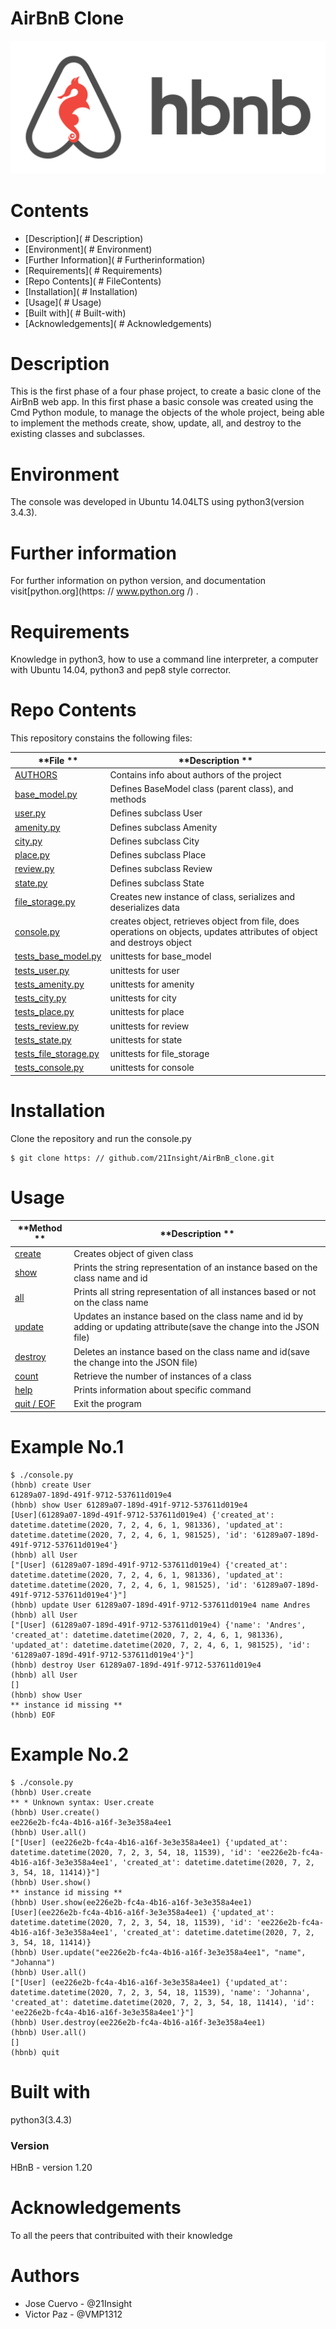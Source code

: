 # AirBnB Clone
![HBnB](./img/hbnb.png)

# Contents

- [Description](  # Description)
- [Environment](  # Environment)
- [Further Information](  # Furtherinformation)
- [Requirements](  # Requirements)
- [Repo Contents](  # FileContents)
- [Installation](  # Installation)
- [Usage](  # Usage)
- [Built with](  # Built-with)
- [Acknowledgements](  # Acknowledgements)

# Description
This is the first phase of a four phase project, to create a basic clone of the AirBnB web app. In this first phase a basic console was created using the Cmd Python module, to manage the objects of the whole project, being able to implement the methods create, show, update, all, and destroy to the existing classes and subclasses.

# Environment
The console was developed in Ubuntu 14.04LTS using python3(version 3.4.3).

# Further information
For further information on python version, and documentation visit[python.org](https: // www.python.org /) .

# Requirements
Knowledge in python3, how to use a command line interpreter, a computer with Ubuntu 14.04, python3 and pep8 style corrector.

# Repo Contents
This repository constains the following files:

| **File ** | **Description ** |
| -------------- | --------------------- |
|[AUTHORS](./AUTHORS) | Contains info about authors of the project |
|[base_model.py](./models/base_model.py) | Defines BaseModel class (parent class), and methods |
|[user.py](./models/user.py) | Defines subclass User |
|[amenity.py](./models/amenity.py) | Defines subclass Amenity |
|[city.py](./models/city.py) | Defines subclass City |
|[place.py](./models/place.py) | Defines subclass Place |
|[review.py](./models/review.py) | Defines subclass Review |
|[state.py](./models/state.py) | Defines subclass State |
|[file_storage.py](./models/engine/file_storage.py) | Creates new instance of class, serializes and deserializes data |
|[console.py](./console.py) | creates object, retrieves object from file, does operations on objects, updates attributes of object and destroys object |
|[tests_base_model.py](./tests/tests_models/test_base_model.py) | unittests for base_model |
|[tests_user.py](./tests/test_models/tests_user.py) | unittests for user |
|[tests_amenity.py](./tests/test_models/tests_amenity.py) | unittests for amenity |
|[tests_city.py](./tests/test_models/tests_city.py) | unittests for city |
|[tests_place.py](./tests/test_models/tests_place.py) | unittests for place |
|[tests_review.py](./tests/test_models/tests_review.py) | unittests for review |
|[tests_state.py](./tests/test_models/tests_state.py) | unittests for state |
|[tests_file_storage.py](./tests/tests_models/tests_engine/tests_file_storage.py) | unittests for file_storage |
|[tests_console.py](./tests/tests_console.py) | unittests for console |

# Installation
Clone the repository and run the console.py
```
$ git clone https: // github.com/21Insight/AirBnB_clone.git
```

# Usage

| **Method ** | **Description ** |
| -------------- | --------------------- |
|[create](./console.py) | Creates object of given class |
|[show](./console.py) | Prints the string representation of an instance based on the class name and id |
|[all](./console.py) | Prints all string representation of all instances based or not on the class name |
|[update](./console.py) | Updates an instance based on the class name and id by adding or updating attribute(save the change into the JSON file) |
|[destroy](./console.py) | Deletes an instance based on the class name and id(save the change into the JSON file) |
|[count](./console.py) | Retrieve the number of instances of a class |
|[help](./console.py) | Prints information about specific command |
|[quit / EOF](./console.py) | Exit the program |

# Example No.1
```
$ ./console.py
(hbnb) create User
61289a07-189d-491f-9712-537611d019e4
(hbnb) show User 61289a07-189d-491f-9712-537611d019e4
[User](61289a07-189d-491f-9712-537611d019e4) {'created_at': datetime.datetime(2020, 7, 2, 4, 6, 1, 981336), 'updated_at': datetime.datetime(2020, 7, 2, 4, 6, 1, 981525), 'id': '61289a07-189d-491f-9712-537611d019e4'}
(hbnb) all User
["[User] (61289a07-189d-491f-9712-537611d019e4) {'created_at': datetime.datetime(2020, 7, 2, 4, 6, 1, 981336), 'updated_at': datetime.datetime(2020, 7, 2, 4, 6, 1, 981525), 'id': '61289a07-189d-491f-9712-537611d019e4'}"]
(hbnb) update User 61289a07-189d-491f-9712-537611d019e4 name Andres
(hbnb) all User
["[User] (61289a07-189d-491f-9712-537611d019e4) {'name': 'Andres', 'created_at': datetime.datetime(2020, 7, 2, 4, 6, 1, 981336), 'updated_at': datetime.datetime(2020, 7, 2, 4, 6, 1, 981525), 'id': '61289a07-189d-491f-9712-537611d019e4'}"]
(hbnb) destroy User 61289a07-189d-491f-9712-537611d019e4
(hbnb) all User
[]
(hbnb) show User
** instance id missing **
(hbnb) EOF
```

# Example No.2
```
$ ./console.py
(hbnb) User.create
** * Unknown syntax: User.create
(hbnb) User.create()
ee226e2b-fc4a-4b16-a16f-3e3e358a4ee1
(hbnb) User.all()
["[User] (ee226e2b-fc4a-4b16-a16f-3e3e358a4ee1) {'updated_at': datetime.datetime(2020, 7, 2, 3, 54, 18, 11539), 'id': 'ee226e2b-fc4a-4b16-a16f-3e3e358a4ee1', 'created_at': datetime.datetime(2020, 7, 2, 3, 54, 18, 11414)}"]
(hbnb) User.show()
** instance id missing **
(hbnb) User.show(ee226e2b-fc4a-4b16-a16f-3e3e358a4ee1)
[User](ee226e2b-fc4a-4b16-a16f-3e3e358a4ee1) {'updated_at': datetime.datetime(2020, 7, 2, 3, 54, 18, 11539), 'id': 'ee226e2b-fc4a-4b16-a16f-3e3e358a4ee1', 'created_at': datetime.datetime(2020, 7, 2, 3, 54, 18, 11414)}
(hbnb) User.update("ee226e2b-fc4a-4b16-a16f-3e3e358a4ee1", "name", "Johanna")
(hbnb) User.all()
["[User] (ee226e2b-fc4a-4b16-a16f-3e3e358a4ee1) {'updated_at': datetime.datetime(2020, 7, 2, 3, 54, 18, 11539), 'name': 'Johanna', 'created_at': datetime.datetime(2020, 7, 2, 3, 54, 18, 11414), 'id': 'ee226e2b-fc4a-4b16-a16f-3e3e358a4ee1'}"]
(hbnb) User.destroy(ee226e2b-fc4a-4b16-a16f-3e3e358a4ee1)
(hbnb) User.all()
[]
(hbnb) quit
```

# Built with
python3(3.4.3)

### Version
HBnB - version 1.20

# Acknowledgements
To all the peers that contribuited with their knowledge

# Authors
* Jose Cuervo - @21Insight
* Victor Paz - @VMP1312
